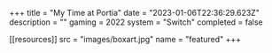 +++
title = "My Time at Portia"
date = "2023-01-06T22:36:29.623Z"
description = ""
gaming = 2022
system = "Switch"
completed = false

[[resources]]
src = "images/boxart.jpg"
name = "featured"
+++
<!--
Start writing here...

**Final trophy count: __ of __**

![Trophy List](images/trophies.jpg) -->
